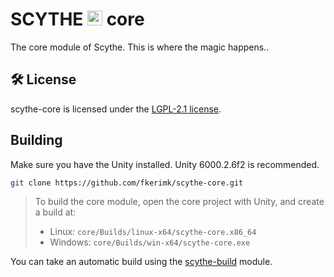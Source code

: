 # SCYTHE <img width="24" height="24" alt="icon" src="https://fkerimk.com/scythe/icon.png" /> core

The core module of Scythe. This is where the magic happens..

## 🛠 License

scythe-core is licensed under the [LGPL-2.1 license](./LICENSE).

## Building

Make sure you have the Unity installed. Unity 6000.2.6f2 is recommended.

```bash
git clone https://github.com/fkerimk/scythe-core.git
```
> To build the core module, open the core project with Unity, and create a build at:
> - Linux: `core/Builds/linux-x64/scythe-core.x86_64`
> - Windows: `core/Builds/win-x64/scythe-core.exe`

You can take an automatic build using the [scythe-build](https://github.com/fkerimk/scythe-build) module.